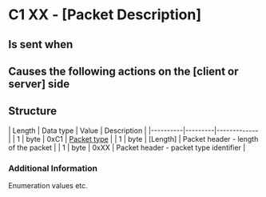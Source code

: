 # C1 XX - [Packet Description] #

## Is sent when ##



## Causes the following actions on the [client or server] side ##



## Structure ##

|  Length  | Data type | Value | Description |
|----------|---------|-------------|
| 1 | byte | 0xC1   | [Packet type](PacketTypes.md) |
| 1 | byte | [Length] | Packet header - length of the packet |
| 1 | byte | 0xXX   | Packet header - packet type identifier |


### Additional Information ###

Enumeration values etc.